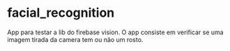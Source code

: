 # facial_recognition

App para testar a lib do firebase vision. O app consiste em verificar se uma imagem tirada da camera tem ou não um rosto.
